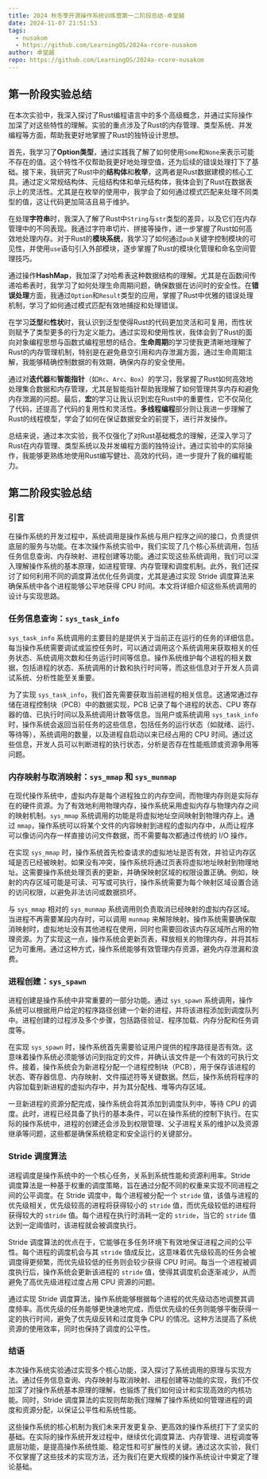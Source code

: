 ```yaml
---
title: 2024 秋冬季开源操作系统训练营第一二阶段总结-卓堂越
date: 2024-11-07 21:51:53
tags:
  - nusakom
  - https://github.com/LearningOS/2024a-rcore-nusakom
author: 卓堂越
repo: https://github.com/LearningOS/2024a-rcore-nusakom
---
```


## 第一阶段实验总结

在本次实验中，我深入探讨了Rust编程语言中的多个高级概念，并通过实际操作加深了对这些特性的理解。实验的重点涉及了Rust的内存管理、类型系统、并发编程等方面，帮助我更好地掌握了Rust的独特设计思想。

首先，我学习了**Option类型**，通过实践我了解了如何使用`Some`和`None`来表示可能不存在的值。这个特性不仅帮助我更好地处理空值，还为后续的错误处理打下了基础。接下来，我研究了Rust中的**结构体**和**枚举**，这两者是Rust数据建模的核心工具。通过定义常规结构体、元组结构体和单元结构体，我体会到了Rust在数据表示上的灵活性。尤其是在枚举的使用中，我学会了如何通过模式匹配来处理不同类型的值，这让代码更加简洁且易于维护。

在处理**字符串**时，我深入了解了Rust中`String`与`str`类型的差异，以及它们在内存管理中的不同表现。我通过字符串切片、拼接等操作，进一步掌握了Rust如何高效地处理内存。对于Rust的**模块系统**，我学习了如何通过`pub`关键字控制模块的可见性，并使用`use`语句引入外部模块，逐步掌握了Rust的模块化管理和命名空间管理技巧。

通过操作**HashMap**，我加深了对哈希表这种数据结构的理解。尤其是在函数间传递哈希表时，我学习了如何处理生命周期问题，确保数据在访问时的安全性。在**错误处理**方面，我通过`Option`和`Result`类型的应用，掌握了Rust中优雅的错误处理机制，学习了如何通过模式匹配有效地捕捉和处理错误。

在学习**泛型**和**性状**时，我认识到泛型使得Rust的代码更加灵活和可复用，而性状则赋予了类型更多的行为定义能力。通过实现和使用性状，我体会到了Rust的面向对象编程思想与函数式编程思想的结合。**生命周期**的学习使我更清晰地理解了Rust的内存管理机制，特别是在避免悬空引用和内存泄漏方面，通过生命周期注解，我能够精确控制数据的有效期，确保内存的安全使用。

通过对**迭代器**和**智能指针**（如`Rc`、`Arc`、`Box`）的学习，我掌握了Rust如何高效地处理集合数据和内存管理，尤其是智能指针帮助我理解了如何管理共享内存和避免内存泄漏的问题。最后，**宏**的学习让我认识到宏在Rust中的重要性，它不仅简化了代码，还提高了代码的复用性和灵活性。**多线程编程**部分则让我进一步理解了Rust的线程模型，学会了如何在保证数据安全的前提下，进行并发操作。

总结来说，通过本次实验，我不仅强化了对Rust基础概念的理解，还深入学习了Rust在内存管理、类型系统以及并发编程方面的独特设计。通过实验中的实际操作，我能够更熟练地使用Rust编写健壮、高效的代码，进一步提升了我的编程能力。

## 第二阶段实验总结

### 引言

在操作系统的开发过程中，系统调用是操作系统与用户程序之间的接口，负责提供底层的服务与功能。在本次操作系统实验中，我们实现了几个核心系统调用，包括任务信息查询、内存映射、进程创建等功能。通过实现这些系统调用，我们可以深入理解操作系统的基本原理，如进程管理、内存管理和调度机制。此外，我们还探讨了如何利用不同的调度算法优化任务调度，尤其是通过实现 Stride 调度算法来确保系统中各个进程能够公平地获得 CPU 时间。本文将详细介绍这些系统调用的设计与实现思路。

### 任务信息查询：`sys_task_info`

`sys_task_info` 系统调用的主要目的是提供关于当前正在运行的任务的详细信息。每当操作系统需要调试或监控任务时，可以通过调用这个系统调用来获取相关的任务状态、系统调用次数和任务运行时间等信息。操作系统维护每个进程的相关数据，包括进程的状态、系统调用的计数和执行时间等，而这些信息对于开发人员调试系统、分析性能至关重要。

为了实现 `sys_task_info`，我们首先需要获取当前进程的相关信息。这通常通过存储在进程控制块（PCB）中的数据实现，PCB 记录了每个进程的状态、CPU 寄存器的值、已执行时间以及系统调用计数等信息。当用户或系统调用 `sys_task_info` 时，操作系统会返回当前任务的这些信息，包括任务的运行状态（如就绪、运行、等待等），系统调用的数量，以及进程自启动以来已经占用的 CPU 时间。通过这些信息，开发人员可以判断进程的执行状态，分析是否存在性能瓶颈或资源争用等问题。

### 内存映射与取消映射：`sys_mmap` 和 `sys_munmap`

在现代操作系统中，虚拟内存是每个进程独立的内存空间，而物理内存则是实际存在的硬件资源。为了有效地利用物理内存，操作系统采用虚拟内存与物理内存之间的映射机制。`sys_mmap` 系统调用的功能是将虚拟地址空间映射到物理内存上。通过 `mmap`，操作系统可以将某个文件的内容映射到进程的虚拟内存中，从而让程序可以像访问内存一样直接访问文件数据，而不需要每次都通过传统的 I/O 操作。

在实现 `sys_mmap` 时，操作系统首先检查请求的虚拟地址是否有效，并验证内存区域是否已经被映射。如果没有冲突，操作系统将通过页表将虚拟地址映射到物理地址。这需要操作系统处理页表的更新，并确保映射区域的权限设置正确。例如，映射的内存区域可能是可读、可写或可执行，操作系统需要为每个映射区域设置合适的访问权限，以避免非法访问或数据损坏。

与 `sys_mmap` 相对的 `sys_munmap` 系统调用则负责取消已经映射的虚拟内存区域。当进程不再需要某段内存时，可以调用 `munmap` 来解除映射。操作系统需要确保取消映射时，虚拟地址没有其他进程在使用，同时也需要回收该内存区域所占用的物理资源。为了实现这一点，操作系统会更新页表，释放相关的物理内存，并将其标记为可重用。通过这种方式，操作系统能够有效管理内存资源，避免内存泄漏和浪费。

### 进程创建：`sys_spawn`

进程创建是操作系统中非常重要的一部分功能。通过 `sys_spawn` 系统调用，操作系统可以根据用户给定的程序路径创建一个新的进程，并将该进程添加到调度队列中。进程创建的过程涉及多个步骤，包括路径验证、程序加载、内存分配和任务调度等。

在实现 `sys_spawn` 时，操作系统首先需要验证用户提供的程序路径是否有效。这意味着操作系统必须能够访问到指定的文件，并确认该文件是一个有效的可执行文件。接着，操作系统会为新进程分配一个进程控制块（PCB），用于保存该进程的状态、寄存器信息、内存映射、文件描述符等关键数据。然后，操作系统将程序的内容加载到新进程的虚拟内存中，并为其分配栈、堆等内存区域。

一旦新进程的资源分配完成，操作系统会将其添加到调度队列中，等待 CPU 的调度。此时，进程已经具备了执行的基本条件，可以在操作系统的控制下执行。在实际的操作系统中，进程的创建还会涉及到权限管理、父子进程关系的维护以及资源继承等问题，这些都是确保系统稳定和安全运行的关键部分。

### Stride 调度算法

进程调度是操作系统中的一个核心任务，关系到系统性能和资源利用率。Stride 调度算法是一种基于权重的调度策略，旨在通过分配不同的权重来实现不同进程之间的公平调度。在 Stride 调度中，每个进程被分配一个 `stride` 值，该值与进程的优先级相关，优先级较高的进程将获得较小的 `stride` 值，而优先级较低的进程将获得较大的 `stride` 值。每个进程在执行时消耗一定的 `stride`，当它的 `stride` 值达到一定阈值时，该进程就会被调度执行。

Stride 调度算法的优点在于，它能够在多任务环境下有效地保证进程之间的公平性。每个进程的调度机会与其 `stride` 值成反比，这意味着优先级较高的任务会被调度得更频繁，而优先级较低的任务则会较少获得 CPU 时间。每当一个进程被调度执行后，操作系统会更新该进程的 `stride` 值，使得其调度机会逐渐减少，从而避免了高优先级进程过度占用 CPU 资源的问题。

通过实现 Stride 调度算法，操作系统能够根据每个进程的优先级动态地调整其调度频率。高优先级的任务能够更快速地完成，而低优先级的任务则能够平衡获得一定的执行时间，避免了优先级反转和过度竞争 CPU 的情况。这种方法提高了系统资源的使用效率，同时也保持了调度的公平性。

### 结语

本次操作系统实验通过实现多个核心功能，深入探讨了系统调用的原理与实现方法。通过任务信息查询、内存映射与取消映射、进程创建等功能的实现，我们不仅加深了对操作系统基本原理的理解，也锻炼了我们如何设计和实现高效的内核功能。同时，Stride 调度算法的实现则帮助我们理解了操作系统如何管理进程的调度和资源分配，以保证公平性和系统性能。

这些操作系统的核心机制为我们未来开发更复杂、更高效的操作系统打下了坚实的基础。在实际的操作系统开发过程中，继续优化调度算法、内存管理、进程调度等底层功能，是提高操作系统性能、稳定性和可扩展性的关键。通过这次实验，我们不仅掌握了这些技术的实现方法，还为我们在更大规模的操作系统设计中奠定了理论基础。